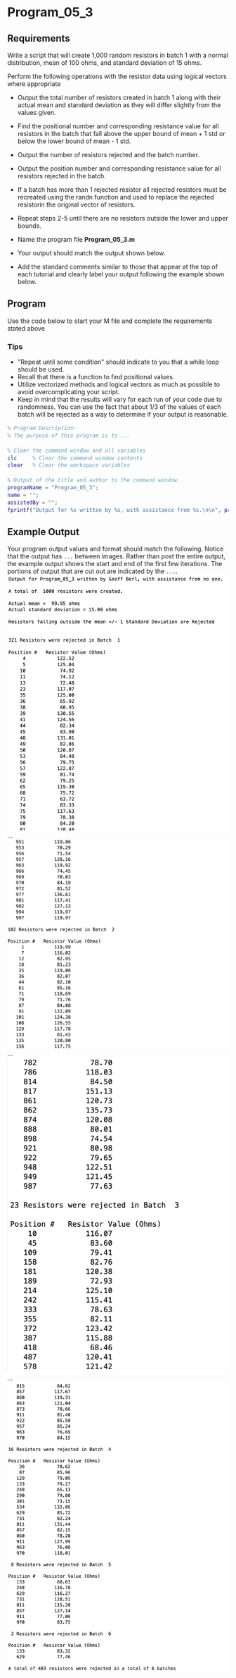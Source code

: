# Program\_05\_3
## Requirements
Write a script that will create 1,000 random resistors in batch 1 with a normal distribution, mean of 100 ohms, and standard deviation of 15 ohms.

Perform the following operations with the resistor data using logical vectors where appropriate
* Output the total number of resistors created in batch 1 along with their actual mean and standard deviation as they will differ slightly from the values given.
* Find the positional number and corresponding resistance value for all resistors in the batch that fall above the upper bound of mean + 1 std or below the lower bound of mean - 1 std.
* Output the number of resistors rejected and the batch number.
* Output the position number and corresponding resistance value for all resistors rejected in the batch.
* If a batch has more than 1 rejected resistor all rejected resistors must be recreated using the randn function and used to replace the rejected resistorin the original vector of resistors.
* Repeat steps 2-5 until there are no resistors outside the lower and upper bounds.

* Name the program file **Program\_05\_3.m**
* Your output should match the output shown below.
* Add the standard comments similar to those that appear at the top of each tutorial and clearly label your output following the example shown below.

## Program
Use the code below to start your M file and complete the requirements stated above

### Tips
* "Repeat until some condition" should indicate to you that a while loop should be used.
* Recall that there is a function to find positional values.
* Utilize vectorized methods and logical vectors as much as possible to avoid overcomplicating your script.
* Keep in mind that the results will vary for each run of your code due to randomness. You can use the fact that about 1/3 of the values of each batch will be rejected as a way to determine if your output is reasonable.

```Matlab
% Program Description:
% The purpose of this program is to ...

% Clear the command window and all variables
clc     % Clear the command window contents
clear   % Clear the workspace variables

% Output of the title and author to the command window.
programName = "Program_05_3";
name = "";
assistedBy = "";
fprintf("Output for %s written by %s, with assistance from %s.\n\n", programName, name, assistedBy)


```
## Example Output
Your program output values and format should match the following. Notice that the output has `...` between images. Rather than post the entire output, the example output shows the start and end of the first few iterations. The portions of output that are cut out are indicated by the `...`.
![Program_05_3_Example_Output_1.png](images/Program_05_3_Example_Output_1.png)
…
![Program_05_3_Example_Output_2.png](images/Program_05_3_Example_Output_2.png)
…
![Program_05_3_Example_Output_3.png](images/Program_05_3_Example_Output_3.png)
…
![Program_05_3_Example_Output_4.png](images/Program_05_3_Example_Output_4.png)